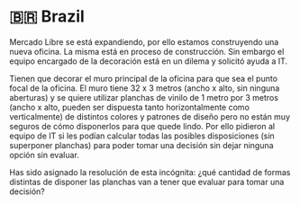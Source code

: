 # 🇧🇷 Brazil

Mercado Libre se está expandiendo, por ello estamos construyendo una nueva oficina. La misma está en proceso de construcción. Sin embargo el equipo encargado de la decoración está en un dilema y solicitó ayuda a IT.

Tienen que decorar el muro principal de la oficina para que sea el punto focal de la oficina. El muro tiene 32 x 3 metros (ancho x alto, sin ninguna aberturas) y se quiere utilizar planchas de vinilo de 1 metro por 3 metros (ancho x alto, pueden ser dispuesta tanto horizontalmente como verticalmente) de distintos colores y patrones de diseño pero no están muy seguros de cómo disponerlos para que quede lindo. Por ello pidieron al equipo de IT si les podían calcular todas las posibles disposiciones (sin superponer planchas) para poder tomar una decisión sin dejar ninguna opción sin evaluar.

Has sido asignado la resolución de esta incógnita: ¿qué cantidad de formas distintas de disponer las planchas van a tener que evaluar para tomar una decisión?
